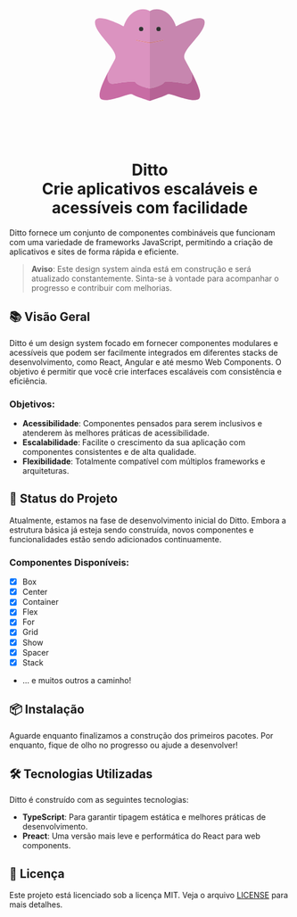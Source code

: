 <p align="center">
  <a href="https://github.com/chakra-ui/chakra-ui">
    <svg xmlns="http://www.w3.org/2000/svg" id="pkflt" viewBox="0 0 500 500" width="300" height="300"><defs><style>.cls-1{fill:#db93c0;}.cls-2{fill:#333;}.cls-3{fill:#dc7a86;}.cls-4{fill:#c86ca4;}.cls-5{fill:#1a1a1a;opacity:0.1;}</style></defs><title/><path class="cls-1" d="M206.61,118.71c-26,13-34.71,45.56-34.71,45.56S85.13,117.41,86,153s72.89,82.87,59.87,108.9c-4.12,8.24-12.15,22.47-20.37,38.37-3.7,18.66-3,37.93,17.12,35.16,37.75-5.21,62.52-9.19,65.75-2.68,2.74,5.51,26.63,15,41.63,16.54V214.64l-40.57-7.81s-2.39-4.77,0-2.82S250,211.6,250,211.6V118.71S232.65,105.7,206.61,118.71ZM224,178.41a6.51,6.51,0,1,1,6.51-6.51A6.51,6.51,0,0,1,224,178.41Z"/><circle class="cls-2" cx="223.97" cy="171.91" r="6.51"/><path class="cls-3" d="M209.43,206.83L250,214.64v-3S211.82,206,209.43,204,209.43,206.83,209.43,206.83Z"/><path class="cls-4" d="M208.37,332.73c-3.23-6.51-28-2.52-65.75,2.68-20.08,2.77-20.82-16.51-17.12-35.16C107.73,334.59,89,376.7,106.83,382.93c26,9.11,83.3-22,91.11-15.33,4.63,3.94,31.06,12.86,52.06,19.47v-37.8C235,347.7,211.11,338.25,208.37,332.73Z"/><path class="cls-1" d="M250,118.71V211.6S288.18,206,290.56,204s0,2.82,0,2.82L250,214.64V349.27c16-1.57,38.89-11,41.62-16.54,3.23-6.51,28-2.52,65.75,2.68,20.08,2.77,20.82-16.51,17.12-35.16-8.23-15.9-16.25-30.13-20.37-38.37-13-26,59-73.32,59.87-108.9s-85.9,11.28-85.9,11.28-8.67-32.54-34.71-45.56S250,118.71,250,118.71Zm19.52,53.19a6.51,6.51,0,1,1,6.51,6.51A6.51,6.51,0,0,1,269.52,171.91Z"/><circle class="cls-2" cx="276.03" cy="171.91" r="6.51"/><path class="cls-3" d="M290.56,206.83L250,214.64v-3S288.18,206,290.56,204,290.56,206.83,290.56,206.83Z"/><path class="cls-4" d="M291.62,332.73c3.23-6.51,28-2.52,65.75,2.68,20.08,2.77,20.82-16.51,17.12-35.16,17.77,34.34,36.47,76.45,18.67,82.68-26,9.11-83.3-22-91.11-15.33-4.63,3.94-31.06,12.86-52.06,19.47v-37.8C266,347.7,288.89,338.25,291.62,332.73Z"/><path class="cls-5" d="M354.12,261.89c-13-26,59-73.32,59.87-108.9s-85.9,11.28-85.9,11.28-8.67-32.54-34.71-45.56-43.38,0-43.38,0V211.6l0.43-.06-0.43.06v3l40.56-7.81a17.84,17.84,0,0,0,.9-2.14,17.8,17.8,0,0,1-.89,2.14L250,214.64V387.07c21-6.61,47.43-15.53,52.06-19.47,7.81-6.65,65.08,24.44,91.11,15.33,17.79-6.23-.9-48.34-18.67-82.68C366.27,284.36,358.24,270.12,354.12,261.89ZM251.65,211.35c7.34-1.11,36.83-5.63,38.92-7.34a1.41,1.41,0,0,1,.89-0.46,1.42,1.42,0,0,0-.88.46C288.48,205.72,259,210.25,251.65,211.35Z"/></svg>
  </a>
</p>

<h1 align="center">
    Ditto <br>
    Crie aplicativos escaláveis ​​e acessíveis com facilidade
</h1>

Ditto fornece um conjunto de componentes combináveis que funcionam com uma variedade de frameworks JavaScript, permitindo a criação de aplicativos e sites de forma rápida e eficiente.

> **Aviso**: Este design system ainda está em construção e será atualizado constantemente. Sinta-se à vontade para acompanhar o progresso e contribuir com melhorias.

## 📚 Visão Geral

Ditto é um design system focado em fornecer componentes modulares e acessíveis que podem ser facilmente integrados em diferentes stacks de desenvolvimento, como React, Angular e até mesmo Web Components. O objetivo é permitir que você crie interfaces escaláveis com consistência e eficiência.

### Objetivos:

- **Acessibilidade**: Componentes pensados para serem inclusivos e atenderem às melhores práticas de acessibilidade.
- **Escalabilidade**: Facilite o crescimento da sua aplicação com componentes consistentes e de alta qualidade.
- **Flexibilidade**: Totalmente compatível com múltiplos frameworks e arquiteturas.

## 🚧 Status do Projeto

Atualmente, estamos na fase de desenvolvimento inicial do Ditto. Embora a estrutura básica já esteja sendo construída, novos componentes e funcionalidades estão sendo adicionados continuamente.

### Componentes Disponíveis:

- [x] Box
- [x] Center
- [x] Container
- [x] Flex
- [x] For
- [x] Grid
- [x] Show
- [x] Spacer
- [x] Stack
- ... e muitos outros a caminho!

## 📦 Instalação

Aguarde enquanto finalizamos a construção dos primeiros pacotes. Por enquanto, fique de olho no progresso ou ajude a desenvolver!

## 🛠️ Tecnologias Utilizadas

Ditto é construído com as seguintes tecnologias:

- **TypeScript**: Para garantir tipagem estática e melhores práticas de desenvolvimento.
- **Preact**: Uma versão mais leve e performática do React para web components.

## 📄 Licença

Este projeto está licenciado sob a licença MIT. Veja o arquivo [LICENSE](LICENSE) para mais detalhes.